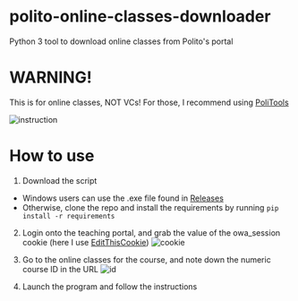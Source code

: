 # polito-online-classes-downloader
Python 3 tool to download online classes from Polito's portal

# WARNING!
This is for online classes, NOT VCs! For those, I recommend using [PoliTools](https://chrome.google.com/webstore/detail/politools/fbbjhoaakfhbggkegckmjafkffaofnkd?hl=it)

![instruction](https://github.com/user-attachments/assets/0bb446ee-80cc-4bc6-b3b3-0fbd839cbc3e)




# How to use
1. Download the script
  - Windows users can use the .exe file found in [Releases](https://github.com/DerivativeOfLog7/polito-online-classes-downloader/releases/latest)
  - Otherwise, clone the repo and install the requirements by running ```pip install -r requirements```
2. Login onto the teaching portal, and grab the value of the owa_session cookie (here I use [EditThisCookie](https://www.editthiscookie.com/))
![cookie](https://github.com/DerivativeOfLog7/polito-online-classes-downloader/assets/100133857/325fc244-227b-44dd-8b25-20f3f0d71cf2)

3. Go to the online classes for the course, and note down the numeric course ID in the URL
![id](https://github.com/DerivativeOfLog7/polito-online-classes-downloader/assets/100133857/374c8100-71f5-4bbb-a634-0d6802b18e29)
4. Launch the program and follow the instructions
